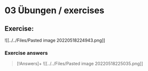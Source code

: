 # 03 Übungen / exercises

## Exercise:
![[../../Files/Pasted image 20220518224943.png]]

### Exercise answers

> [!Answers]+
> ![[../../Files/Pasted image 20220518225035.png]]